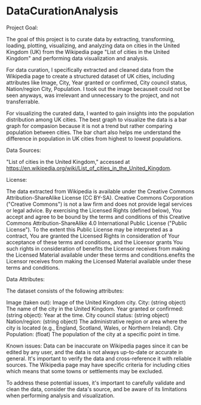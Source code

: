# DataCurationAnalysis

Project Goal:

The goal of this project is to curate data by extracting, transforming, loading, plotting, visualizing, and analyzing data on cities in the United Kingdom (UK) from the Wikipedia page "List of cities in the United Kingdom" and performing data visualization and analysis.

For data curation, I specifically extracted and cleaned data from the Wikipedia page to create a structured dataset of UK cities, including attributes like Image,	City,	Year granted or confirmed,	City council status,	Nation/region	City, Population. I took out the image becauseit could not be seen anyways, was irrelevant and unnecessary to the project, and not transferrable.

For visualizing the curated data, I wanted to gain insights into the population distribution among UK cities. The best graph to visualize the data is a bar graph for compasion because it is not a trend but rather comparing population between cities. The bar chart also helps me understand the difference in population in UK cities from highest to lowest populations.

Data Sources:

"List of cities in the United Kingdom," accessed at https://en.wikipedia.org/wiki/List_of_cities_in_the_United_Kingdom.

License:

The data extracted from Wikipedia is available under the Creative Commons Attribution-ShareAlike License (CC BY-SA). 
Creative Commons Corporation ("Creative Commons") is not a law firm and does not provide legal services or legal advice. By exercising the Licensed Rights (defined below), You accept and agree to be bound by the terms and conditions of this Creative Commons Attribution-ShareAlike 4.0 International Public License ("Public License"). To the extent this Public License may be interpreted as a contract, You are granted the Licensed Rights in consideration of Your acceptance of these terms and conditions, and the Licensor grants You such rights in consideration of benefits the Licensor receives from making the Licensed Material available under these terms and conditions.enefits the Licensor receives from making the Licensed Material available under these terms and conditions.

Data Attributes:

The dataset consists of the following attributes:

Image (taken out): Image of the United Kingdom city. 
City: (string object) The name of the city in the United Kingdom.
Year granted or confirmed: (string object): Year at the time.
City council status: (string object) 
Nation/region: (string object) The administrative region or area where the city is located (e.g., England, Scotland, Wales, or Northern Ireland).
City Population: (float) The population of the city at a specific point in time.

Known issues:
Data can be inaccurate on Wikipedia pages since it can be edited by any user, and the data is not always up-to-date or accurate in general. It's important to verify the data and cross-reference it with reliable sources.
The Wikipedia page may have specific criteria for including cities which means that some towns or settlements may be excluded.

To address these potential issues, it's important to carefully validate and clean the data, consider the data's source, and be aware of its limitations when performing analysis and visualization.

